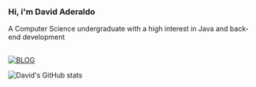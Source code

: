 ### Hi, i'm David Aderaldo
A Computer Science undergraduate with a high interest in Java and back-end development
##
[![BLOG](https://img.shields.io/badge/LinkedIn-0077B5?style=for-the-badge&logo=linkedin&logoColor=white)](https://www.linkedin.com/in/david-aderaldo/)

![David's GitHub stats](https://github-readme-stats.vercel.app/api?username=davidade300&show_icons=true&theme=transparent)

